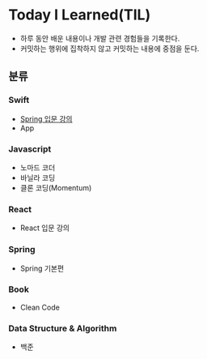 Today I Learned(TIL)
=======================
- 하루 동안 배운 내용이나 개발 관련 경험들을 기록한다.
- 커밋하는 행위에 집착하지 않고 커밋하는 내용에 중점을 둔다.

## 분류  
### Swift   
- [Spring 입문 강의](https://github.com/cyndii20/TIL/tree/main/Swift/Swift%20%EC%9E%85%EB%AC%B8%20%EA%B0%95%EC%9D%98)
- App
### Javascript
- 노마드 코더
- 바닐라 코딩
- 클론 코딩(Momentum)
### React
- React 입문 강의
### Spring
- Spring 기본편 
### Book
- Clean Code
### Data Structure & Algorithm
- 백준 

